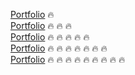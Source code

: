 [Portfolio](https://shreetej-hadge.netlify.app) 🔥 <br />
[Portfolio](https://shreetej-hadge.netlify.app) 🔥 🔥 🔥<br />
[Portfolio](https://shreetej-hadge.netlify.app) 🔥 🔥 🔥 🔥 🔥 <br />
[Portfolio](https://shreetej-hadge.netlify.app) 🔥 🔥 🔥 🔥 🔥 🔥 🔥 <br />
[Portfolio](https://shreetej-hadge.netlify.app) 🔥 🔥 🔥 🔥 🔥 🔥 🔥 🔥 🔥 <br />

